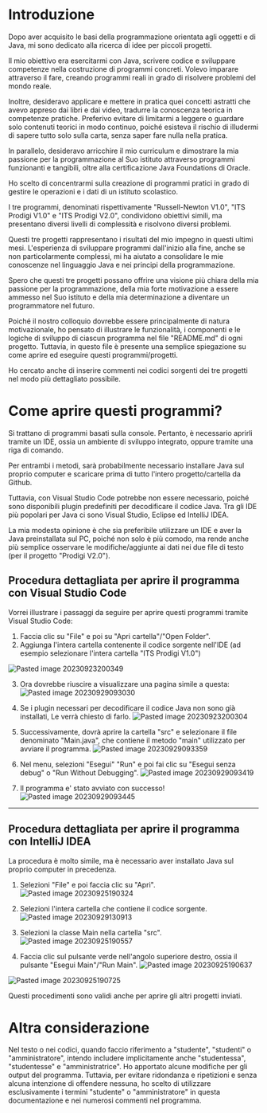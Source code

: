 
# Introduzione

Dopo aver acquisito le basi della programmazione orientata agli oggetti e di Java, mi sono dedicato alla ricerca di idee per piccoli progetti. 

Il mio obiettivo era esercitarmi con Java, scrivere codice e sviluppare competenze nella costruzione di programmi concreti. Volevo imparare attraverso il fare, creando programmi reali in grado di risolvere problemi del mondo reale. 

Inoltre, desideravo applicare e mettere in pratica quei concetti astratti che avevo appreso dai libri e dai video, tradurre la conoscenza teorica in competenze pratiche. Preferivo evitare di limitarmi a leggere o guardare solo contenuti teorici in modo continuo, poiché esisteva il rischio di illudermi di sapere tutto solo sulla carta, senza saper fare nulla nella pratica. 

In parallelo, desideravo arricchire il mio curriculum e dimostrare la mia passione per la programmazione al Suo istituto attraverso programmi funzionanti e tangibili, oltre alla certificazione Java Foundations di Oracle.

Ho scelto di concentrarmi sulla creazione di programmi pratici in grado di gestire le operazioni e i dati di un istituto scolastico.

I tre programmi, denominati rispettivamente "Russell-Newton V1.0", "ITS Prodigi V1.0" e "ITS Prodigi V2.0", condividono obiettivi simili, ma presentano diversi livelli di complessità e risolvono diversi problemi.

Questi tre progetti rappresentano i risultati del mio impegno in questi ultimi mesi. L'esperienza di sviluppare programmi dall'inizio alla fine, anche se non particolarmente complessi, mi ha aiutato a consolidare le mie conoscenze nel linguaggio Java e nei principi della programmazione.

Spero che questi tre progetti possano offrire una visione più chiara della mia passione per la programmazione, della mia forte motivazione a essere ammesso nel Suo istituto e della mia determinazione a diventare un programmatore nel futuro.

Poiché il nostro colloquio dovrebbe essere principalmente di natura motivazionale, ho pensato di illustrare le funzionalità, i componenti e le logiche di sviluppo di ciascun programma nel file "README.md" di ogni progetto. Tuttavia, in questo file è presente una semplice spiegazione su come aprire ed eseguire questi programmi/progetti.

Ho cercato anche di inserire commenti nei codici sorgenti dei tre progetti nel modo più dettagliato possibile.

# Come aprire questi programmi? 
Si trattano di programmi basati sulla console. Pertanto, è necessario aprirli tramite un IDE, ossia un ambiente di sviluppo integrato, oppure tramite una riga di comando.

Per entrambi i metodi, sarà probabilmente necessario installare Java sul proprio computer e scaricare prima di tutto l'intero progetto/cartella da Github.

Tuttavia, con Visual Studio Code potrebbe non essere necessario, poiché sono disponibili plugin predefiniti per decodificare il codice Java. Tra gli IDE più popolari per Java ci sono Visual Studio, Eclipse ed IntelliJ IDEA. 

La mia modesta opinione è che sia preferibile utilizzare un IDE e aver la Java preinstallata sul PC, poiché non solo è più comodo, ma rende anche più semplice osservare le modifiche/aggiunte ai dati nei due file di testo (per il progetto "Prodigi V2.0").


## Procedura dettagliata per aprire il programma con Visual Studio Code

Vorrei illustrare i passaggi da seguire per aprire questi programmi tramite Visual Studio Code:
1. Faccia clic su "File" e poi su "Apri cartella"/"Open Folder".
2. Aggiunga l'intera cartella contenente il codice sorgente nell'IDE (ad esempio selezionare l'intera cartella "ITS Prodigi V1.0")


![Pasted image 20230923200349](https://github.com/gianni-jin14/Russell-Newton-V1.0-in-Java/assets/129873947/9f9e637b-c53e-4b77-bd64-d7a30c7438d1)



3. Ora dovrebbe riuscire a visualizzare una pagina simile a questa:
![Pasted image 20230929093030](https://github.com/gianni-jin14/Russell-Newton-V1.0-in-Java/assets/129873947/dcda8f16-35bb-4480-b340-bcff33134969)

4. Se i plugin necessari per decodificare il codice Java non sono già installati, Le verrà chiesto di farlo.
![Pasted image 20230923200304](https://github.com/gianni-jin14/Russell-Newton-V1.0-in-Java/assets/129873947/8cc5097e-d744-490a-86fb-47415d2fcd9c)


5. Successivamente, dovrà aprire la cartella "src" e selezionare il file denominato "Main.java", che contiene il metodo "main" utilizzato per avviare il programma.
![Pasted image 20230929093359](https://github.com/gianni-jin14/Russell-Newton-V1.0-in-Java/assets/129873947/8929fd49-bd5a-4cc4-b9d6-8ab6bc94aac9)

6. Nel menu, selezioni "Esegui" "Run" e poi fai clic su "Esegui senza debug" o "Run Without Debugging".
![Pasted image 20230929093419](https://github.com/gianni-jin14/Russell-Newton-V1.0-in-Java/assets/129873947/e059f91d-5dcc-4e0d-aa96-77227496a182)

7. Il programma e' stato avviato con successo!
![Pasted image 20230929093445](https://github.com/gianni-jin14/Russell-Newton-V1.0-in-Java/assets/129873947/acbb5e6c-b13c-416e-a0f5-427dd7f7abdd)


---
## Procedura dettagliata per aprire il programma con IntelliJ IDEA
La procedura è molto simile, ma è necessario aver installato Java sul proprio computer in precedenza.

1. Selezioni "File" e poi faccia clic su "Apri".
![Pasted image 20230925190324](https://github.com/gianni-jin14/Russell-Newton-V1.0-in-Java/assets/129873947/630163cb-82ce-497d-a97a-77106505de3e)


2. Selezioni l'intera cartella che contiene il codice sorgente.
![Pasted image 20230929130913](https://github.com/gianni-jin14/Russell-Newton-V1.0-in-Java/assets/129873947/57af9564-1b85-4bc1-b870-ebadaff00366)


3. Selezioni la classe Main nella cartella "src".
![Pasted image 20230925190557](https://github.com/gianni-jin14/Russell-Newton-V1.0-in-Java/assets/129873947/d5772923-3e63-4c62-a800-6ac3257fb437)

4. Faccia clic sul pulsante verde nell'angolo superiore destro, ossia il pulsante "Esegui Main"/"Run Main".
![Pasted image 20230925190637](https://github.com/gianni-jin14/Russell-Newton-V1.0-in-Java/assets/129873947/8a022066-94e8-4778-a4db-480694ce229c)


![Pasted image 20230925190725](https://github.com/gianni-jin14/Russell-Newton-V1.0-in-Java/assets/129873947/a826c78d-cc59-4658-9750-031e6a9eb61b)

Questi procedimenti sono validi anche per aprire gli altri progetti inviati.


# Altra considerazione

Nel testo o nei codici, quando faccio riferimento a "studente", "studenti" o "amministratore", intendo includere implicitamente anche "studentessa", "studentesse" e "amministratrice". Ho apportato alcune modifiche per gli output del programma. Tuttavia, per evitare ridondanza e ripetizioni e senza alcuna intenzione di offendere nessuna, ho scelto di utilizzare esclusivamente i termini "studente" o "amministratore" in questa documentazione e nei numerosi commenti nel programma.
